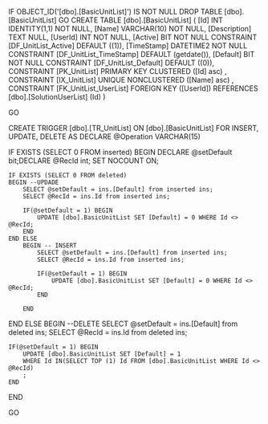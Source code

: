 ﻿
 IF OBJECT_ID('[dbo].[BasicUnitList]') IS NOT NULL 
 DROP TABLE [dbo].[BasicUnitList] 
 GO
 CREATE TABLE [dbo].[BasicUnitList] ( 
 [Id]           INT              IDENTITY(1,1)          NOT NULL,
 [Name]         VARCHAR(10)                             NOT NULL,
 [Description]  TEXT                                        NULL,
 [UserId]       INT                                     NOT NULL,
 [Active]       BIT                                     NOT NULL  CONSTRAINT [DF_UnitList_Active] DEFAULT ((1)),
 [TimeStamp]    DATETIME2                               NOT NULL  CONSTRAINT [DF_UnitList_TimeStamp] DEFAULT (getdate()),
 [Default]      BIT                                     NOT NULL  CONSTRAINT [DF_UnitList_Default] DEFAULT ((0)),
 CONSTRAINT   [PK_UnitList]  PRIMARY KEY CLUSTERED    ([Id] asc) ,
 CONSTRAINT   [IX_UnitList]  UNIQUE      NONCLUSTERED ([Name] asc) ,
 CONSTRAINT [FK_UnitList_UserList] FOREIGN KEY ([UserId]) REFERENCES [dbo].[SolutionUserList] (Id) )
 
 
 GO
 
 
CREATE   TRIGGER [dbo].[TR_UnitList] ON [dbo].[BasicUnitList]
FOR INSERT, UPDATE, DELETE
AS
DECLARE @Operation VARCHAR(15)
 
IF EXISTS (SELECT 0 FROM inserted)
BEGIN
	DECLARE @setDefault bit;DECLARE @RecId int;
	SET NOCOUNT ON;

    IF EXISTS (SELECT 0 FROM deleted)
    BEGIN --UPDADE
		SELECT @setDefault = ins.[Default] from inserted ins;
		SELECT @RecId = ins.Id from inserted ins;

		IF(@setDefault = 1) BEGIN
			UPDATE [dbo].BasicUnitList SET [Default] = 0 WHERE Id <> @RecId; 		
		END
	END ELSE
		BEGIN -- INSERT
			SELECT @setDefault = ins.[Default] from inserted ins;
			SELECT @RecId = ins.Id from inserted ins;

			IF(@setDefault = 1) BEGIN
				UPDATE [dbo].BasicUnitList SET [Default] = 0 WHERE Id <> @RecId; 		
			END
		
		END
END ELSE 
BEGIN --DELETE
	SELECT @setDefault = ins.[Default] from deleted ins;
	SELECT @RecId = ins.Id from deleted ins;

	IF(@setDefault = 1) BEGIN
		UPDATE [dbo].BasicUnitList SET [Default] = 1  
		WHERE Id IN(SELECT TOP (1) Id FROM [dbo].BasicUnitList WHERE Id <> @RecId)
		;
	END
END

 GO